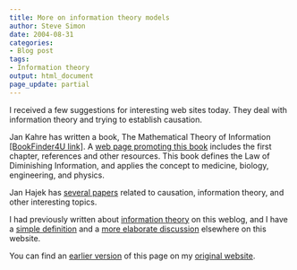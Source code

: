 ```yaml
---
title: More on information theory models
author: Steve Simon
date: 2004-08-31
categories:
- Blog post
tags:
- Information theory
output: html_document
page_update: partial
---
```

I received a few suggestions for interesting web sites today. They deal
with information theory and trying to establish causation.

Jan Kahre has written a book, The Mathematical Theory of Information
[\[BookFinder4U
link\]](http://www.bookfinder4u.com/detail/1402070640.html). A [web page
promoting this book](http://www.matheory.info/) includes the first
chapter, references and other resources. This book defines the Law of
Diminishing Information, and applies the concept to medicine, biology,
engineering, and physics.

Jan Hajek has [several papers](http://webm91e7.im1.net/hajek/) related
to causation, information theory, and other interesting topics.

I had previously written about [information theory](information.html) on
this weblog, and I have a [simple
definition](www.childrensmercy.org/definitions/entropy.htm) and a [more
elaborate discussion](../model/InfoModel.htm) elsewhere on this website.

You can find an [earlier version](http://www.pmean.com/04/information1.html) of this page on my [original website](http://www.pmean.com/original_site.html).
